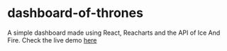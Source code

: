 # dashboard-of-thrones

A simple dashboard made using React, Reacharts and the API of Ice And Fire.
Check the live demo [here](https://arielwb.github.io/demos/react-dashboard/)
